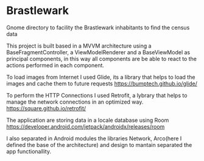 # Brastlewark
Gnome directory to facility the Brastlewark inhabitants to find the census data

This project is built based in a MVVM architecture using a BaseFragmentController, a ViewModelRenderer and a BaseViewModel as principal components, in this way all components are be able to react to the actions performed in each component.

To load images from Internet I used Glide, its a library that helps to load the images and cache them to future requests
https://bumptech.github.io/glide/

To perform the HTTP Connections I used Retrofit, a lybrary that helps to manage the network connections in an optimized way.
https://square.github.io/retrofit/

The application are storing data in a locale database using Room
https://developer.android.com/jetpack/androidx/releases/room

I also separated in Android modules the libraries Network, Arco(here I defined the base of the architecture) and design to mantain separated the app functionallity.
